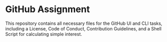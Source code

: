 # GitHub Assignment

This repository contains all necessary files for the GitHub UI and CLI tasks, including a License, Code of Conduct, Contribution Guidelines, and a Shell Script for calculating simple interest.
